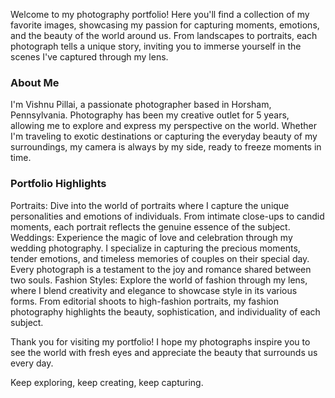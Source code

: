 Welcome to my photography portfolio! Here you'll find a collection of my favorite images, showcasing my passion for capturing moments, emotions, and the beauty of the world around us. From landscapes to portraits, each photograph tells a unique story, inviting you to immerse yourself in the scenes I've captured through my lens.

### About Me
I'm Vishnu Pillai, a passionate photographer based in Horsham, Pennsylvania. Photography has been my creative outlet for 5 years, allowing me to explore and express my perspective on the world. Whether I'm traveling to exotic destinations or capturing the everyday beauty of my surroundings, my camera is always by my side, ready to freeze moments in time.

### Portfolio Highlights
Portraits: Dive into the world of portraits where I capture the unique personalities and emotions of individuals. From intimate close-ups to candid moments, each portrait reflects the genuine essence of the subject.
Weddings: Experience the magic of love and celebration through my wedding photography. I specialize in capturing the precious moments, tender emotions, and timeless memories of couples on their special day. Every photograph is a testament to the joy and romance shared between two souls.
Fashion Styles: Explore the world of fashion through my lens, where I blend creativity and elegance to showcase style in its various forms. From editorial shoots to high-fashion portraits, my fashion photography highlights the beauty, sophistication, and individuality of each subject.

Thank you for visiting my portfolio! I hope my photographs inspire you to see the world with fresh eyes and appreciate the beauty that surrounds us every day.

Keep exploring, keep creating, keep capturing.
